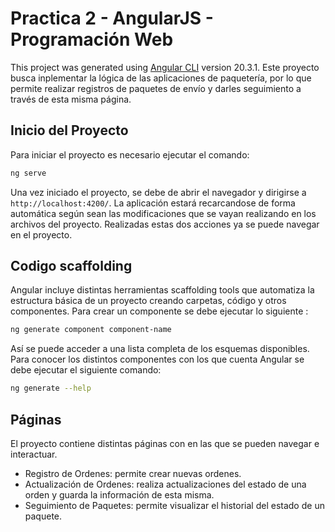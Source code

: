 # Practica 2 - AngularJS - Programación Web

This project was generated using [Angular CLI](https://github.com/angular/angular-cli) version 20.3.1.
Este proyecto busca inplementar la lógica de las aplicaciones de paquetería, por lo que permite realizar registros de paquetes de envío y darles seguimiento a través de esta misma página. 

## Inicio del Proyecto
Para iniciar el proyecto es necesario ejecutar el comando:
```bash
ng serve
```
Una vez iniciado el proyecto, se debe de abrir el navegador y dirigirse a `http://localhost:4200/`. La aplicación estará recarcandose de forma automática según sean las modificaciones que se vayan realizando en los archivos del proyecto. Realizadas estas dos acciones ya se puede navegar en el proyecto. 

## Codigo scaffolding

Angular incluye distintas herramientas scaffolding tools que automatiza la estructura básica de un proyecto creando carpetas, código y otros componentes. Para crear un componente se debe ejecutar lo siguiente :

```bash
ng generate component component-name
```
Así se puede acceder a una lista completa de los esquemas disponibles. Para conocer los distintos componentes con los que cuenta Angular se debe ejecutar el siguiente comando: 

```bash
ng generate --help
```

## Páginas 

El proyecto contiene distintas páginas con en las que se pueden navegar e interactuar. 
- Registro de Ordenes: permite crear nuevas ordenes. 
- Actualización de Ordenes: realiza actualizaciones del estado de una orden y guarda la información de esta misma.
- Seguimiento de Paquetes: permite visualizar el historial del estado de un paquete. 